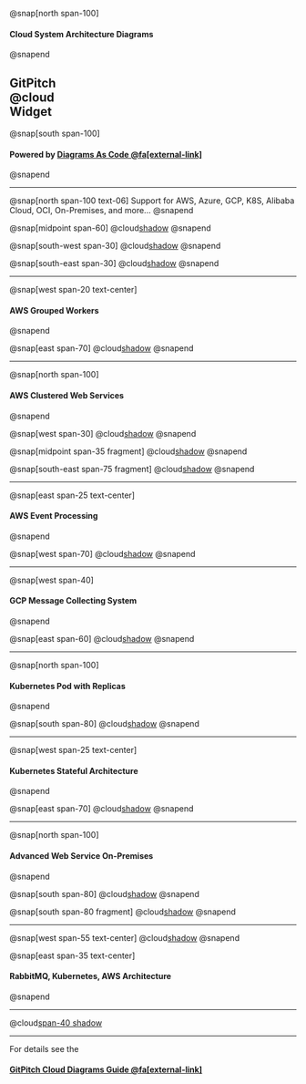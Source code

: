@snap[north span-100]
#### Cloud System Architecture Diagrams
@snapend

## GitPitch<br>**@cloud**<br>Widget

@snap[south span-100]
#### Powered by [Diagrams As Code @fa[external-link]](https://diagrams.mingrammer.com)
@snapend

---

@snap[north span-100 text-06]
Support for AWS, Azure, GCP, K8S, Alibaba Cloud, OCI, On-Premises, and more...
@snapend

@snap[midpoint span-60]
@cloud[shadow](src/on-premises.py)
@snapend


@snap[south-west span-30]
@cloud[shadow](src/aws-clustered.py)
@snapend

@snap[south-east span-30]
@cloud[shadow](src/aws-event-processing.py)
@snapend


---

@snap[west span-20 text-center]
#### **AWS** Grouped Workers
@snapend

@snap[east span-70]
@cloud[shadow](src/aws-grouped-workers.py)
@snapend

---

@snap[north span-100]
#### **AWS** Clustered Web Services
@snapend

@snap[west span-30]
@cloud[shadow](src/aws-clustered-1.py)
@snapend

@snap[midpoint span-35 fragment]
@cloud[shadow](src/aws-clustered-2.py)
@snapend

@snap[south-east span-75 fragment]
@cloud[shadow](src/aws-clustered-3.py)
@snapend

---

@snap[east span-25 text-center]
#### **AWS** Event Processing
@snapend

@snap[west span-70]
@cloud[shadow](src/aws-event-processing.py)
@snapend

---

@snap[west span-40]
#### **GCP** Message Collecting System
@snapend

@snap[east span-60]
@cloud[shadow](src/gcp-message-system.py)
@snapend

---

@snap[north span-100]
#### **Kubernetes** Pod with Replicas
@snapend

@snap[south span-80]
@cloud[shadow](src/kubernetes-pod-replicas.py)
@snapend

---

@snap[west span-25 text-center]
#### **Kubernetes** Stateful Architecture
@snapend

@snap[east span-70]
@cloud[shadow](src/kubernetes-stateful.py)
@snapend

---

@snap[north span-100]
#### Advanced Web Service **On-Premises**
@snapend

@snap[south span-80]
@cloud[shadow](src/on-premises.py)
@snapend

@snap[south span-80 fragment]
@cloud[shadow](src/on-premises-annotated.py)
@snapend

---

@snap[west span-55 text-center]
@cloud[shadow](src/rabbitmq-k28-aws.py)
@snapend

@snap[east span-35 text-center]
#### **RabbitMQ**, **Kubernetes**, **AWS** Architecture
@snapend

---

@cloud[span-40 shadow](src/vault.py)

---

For details see the
#### [GitPitch Cloud Diagrams Guide @fa[external-link]](https://gitpitch.com/docs/diagram-features/cloud-diagrams)
